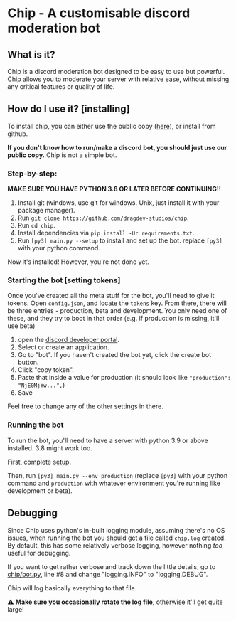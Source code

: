 # Chip - A customisable discord moderation bot

## What is it?
Chip is a discord moderation bot designed to be easy to use but powerful.
Chip allows you to moderate your server with relative ease, without missing
any critical features or quality of life.

## How do I use it? \[installing\]
To install chip, you can either use the public copy ([here](https://dragdev.xyz)),
or install from github.

**If you don't know how to run/make a discord bot, you should just use our public copy.**
Chip is not a simple bot.

### Step-by-step:
**MAKE SURE YOU HAVE PYTHON 3.8 OR LATER BEFORE CONTINUING!!**
1. Install git (windows, use git for windows. Unix, just install it with your package manager).
2. Run `git clone https://github.com/dragdev-studios/chip`.
3. Run `cd chip`.
4. Install dependencies via `pip install -Ur requirements.txt`.
5. Run `[py3] main.py --setup` to install and set up the bot. replace `[py3]` with your python command.

Now it's installed!
However, you're not done yet.

### Starting the bot \[setting tokens]
Once you've created all the meta stuff for the bot, you'll need to give it tokens.
Open `config.json`, and locate the `tokens` key. From there, there will be three
entries - production, beta and development.
You only need one of these, and they try to boot in that order (e.g. if production is missing, it'll use beta)

1. open the [discord developer portal](https://discord.com/developers/applications/@me).
2. Select or create an application.
3. Go to "bot". If you haven't created the bot yet, click the create bot button.
4. Click "copy token".
5. Paste that inside a value for production (it should look like `"production": "NjE0MjYw...",`)
6. Save

Feel free to change any of the other settings in there.

### Running the bot
To run the bot, you'll need to have a server with python 3.9 or above installed. 3.8 might work too.

First, complete [setup](#step-by-step).

Then, run `[py3] main.py --env production` (replace `[py3]` with your python command and `production` with whatever
environment you're running like development or beta).

## Debugging
Since Chip uses python's in-built logging module, assuming there's no OS issues, when running the bot you
should get a file called `chip.log` created.
By default, this has some relatively verbose logging, however nothing *too* useful for debugging.

If you want to get rather verbose and track down the little details, go to [chip/bot.py](./chip/bot.py),
line #8 and change "logging.INFO" to "logging.DEBUG".

Chip will log basically everything to that file.

⚠️ **Make sure you occasionally rotate the log file**, otherwise it'll get quite large!️
